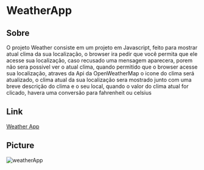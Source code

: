 # WeatherApp

<h2>Sobre</h2>

<p>O projeto Weather consiste em um projeto em Javascript, feito para mostrar atual clima da sua localização, o browser ira pedir que você permita que ele acesse sua localização, caso recusado uma mensagem aparecera, porem não sera possivel ver o atual clima, quando permitido que o browser acesse sua localização, atraves da Api da OpenWeatherMap o icone do clima será atualizado, o clima atual da sua localização sera mostrado junto com uma breve descrição do clima e o seu local, quando o valor do clima atual for clicado, havera uma conversão para fahrenheit ou celsius</p>

<h2>Link</h2>

<a href='https://wizardly-boyd-8aa404.netlify.app/'>Weather App</a>

<h2>Picture</h2>

![weatherApp](https://user-images.githubusercontent.com/79015823/140235245-0e9fd952-0b96-44c4-a814-2da6037ed6f5.jpg)
